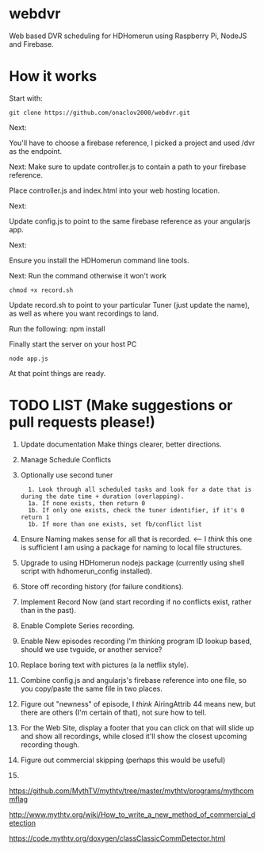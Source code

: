 webdvr
======

Web based DVR scheduling for HDHomerun using Raspberry Pi, NodeJS and Firebase.

How it works
=============
Start with:

    git clone https://github.com/onaclov2000/webdvr.git

Next:

You'll have to choose a firebase reference, I picked a project and used /dvr as the endpoint.

Next: 
Make sure to update controller.js to contain a path to your firebase reference.

Place controller.js and index.html into your web hosting location.

Next:

Update config.js to point to the same firebase reference as your angularjs app.

Next: 

Ensure you install the HDHomerun command line tools. 

Next:
Run the command otherwise it won't work

    chmod +x record.sh

Update record.sh to point to your particular Tuner (just update the name), as well as where you want recordings to land.

Run the following:
    npm install

Finally start the server on your host PC

    node app.js

At that point things are ready.

TODO LIST (Make suggestions or pull requests please!)
==========
1. Update documentation Make things clearer, better directions.
2. Manage Schedule Conflicts
3. Optionally use second tuner

         1. Look through all scheduled tasks and look for a date that is during the date time + duration (overlapping).
         1a. If none exists, then return 0
         1b. If only one exists, check the tuner identifier, if it's 0 return 1
         1b. If more than one exists, set fb/conflict list

4. Ensure Naming makes sense for all that is recorded. <-- I *think* this one is sufficient I am using a package for naming to local file structures.
5. Upgrade to using HDHomerun nodejs package (currently using shell script with hdhomerun_config installed).
6. Store off recording history (for failure conditions).
7. Implement Record Now (and start recording if no conflicts exist, rather than in the past).
8. Enable Complete Series recording.
9. Enable New episodes recording I'm thinking program ID lookup based, should we use tvguide, or another service?
10. Replace boring text with pictures (a la netflix style).
11. Combine config.js and angularjs's firebase reference into one file, so you copy/paste the same file in two places.
12. Figure out "newness" of episode, I *think* AiringAttrib 44 means new, but there are others (I'm certain of that), not sure how to tell.
13. For the Web Site, display a footer that you can click on that will slide up and show all recordings, while closed it'll show the closest upcoming recording though.
14. Figure out commercial skipping (perhaps this would be useful)
15. 
https://github.com/MythTV/mythtv/tree/master/mythtv/programs/mythcommflag

http://www.mythtv.org/wiki/How_to_write_a_new_method_of_commercial_detection

https://code.mythtv.org/doxygen/classClassicCommDetector.html
